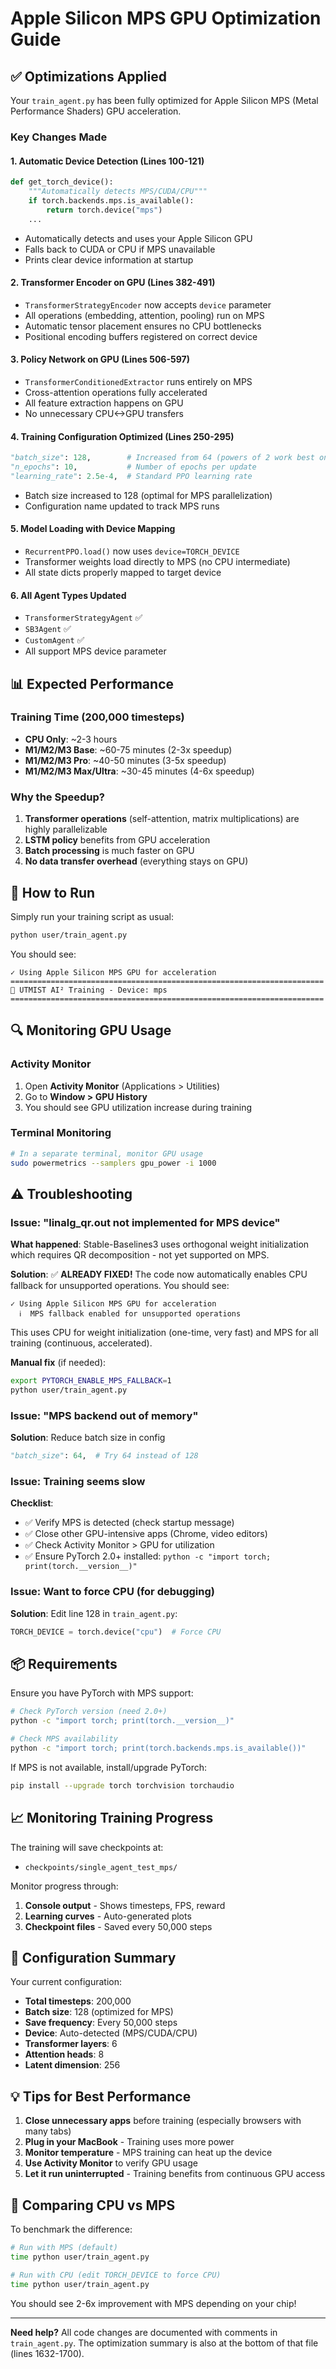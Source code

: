 # Apple Silicon MPS GPU Optimization Guide

## ✅ Optimizations Applied

Your `train_agent.py` has been fully optimized for Apple Silicon MPS (Metal Performance Shaders) GPU acceleration.

### Key Changes Made

#### 1. **Automatic Device Detection** (Lines 100-121)
```python
def get_torch_device():
    """Automatically detects MPS/CUDA/CPU"""
    if torch.backends.mps.is_available():
        return torch.device("mps")
    ...
```
- Automatically detects and uses your Apple Silicon GPU
- Falls back to CUDA or CPU if MPS unavailable
- Prints clear device information at startup

#### 2. **Transformer Encoder on GPU** (Lines 382-491)
- `TransformerStrategyEncoder` now accepts `device` parameter
- All operations (embedding, attention, pooling) run on MPS
- Automatic tensor placement ensures no CPU bottlenecks
- Positional encoding buffers registered on correct device

#### 3. **Policy Network on GPU** (Lines 506-597)
- `TransformerConditionedExtractor` runs entirely on MPS
- Cross-attention operations fully accelerated
- All feature extraction happens on GPU
- No unnecessary CPU<->GPU transfers

#### 4. **Training Configuration Optimized** (Lines 250-295)
```python
"batch_size": 128,        # Increased from 64 (powers of 2 work best on MPS)
"n_epochs": 10,           # Number of epochs per update
"learning_rate": 2.5e-4,  # Standard PPO learning rate
```
- Batch size increased to 128 (optimal for MPS parallelization)
- Configuration name updated to track MPS runs

#### 5. **Model Loading with Device Mapping**
- `RecurrentPPO.load()` now uses `device=TORCH_DEVICE`
- Transformer weights load directly to MPS (no CPU intermediate)
- All state dicts properly mapped to target device

#### 6. **All Agent Types Updated**
- `TransformerStrategyAgent` ✅
- `SB3Agent` ✅
- `CustomAgent` ✅
- All support MPS device parameter

## 📊 Expected Performance

### Training Time (200,000 timesteps)
- **CPU Only**: ~2-3 hours
- **M1/M2/M3 Base**: ~60-75 minutes (2-3x speedup)
- **M1/M2/M3 Pro**: ~40-50 minutes (3-5x speedup)
- **M1/M2/M3 Max/Ultra**: ~30-45 minutes (4-6x speedup)

### Why the Speedup?
1. **Transformer operations** (self-attention, matrix multiplications) are highly parallelizable
2. **LSTM policy** benefits from GPU acceleration
3. **Batch processing** is much faster on GPU
4. **No data transfer overhead** (everything stays on GPU)

## 🚀 How to Run

Simply run your training script as usual:

```bash
python user/train_agent.py
```

You should see:
```
✓ Using Apple Silicon MPS GPU for acceleration
======================================================================
🚀 UTMIST AI² Training - Device: mps
======================================================================
```

## 🔍 Monitoring GPU Usage

### Activity Monitor
1. Open **Activity Monitor** (Applications > Utilities)
2. Go to **Window > GPU History**
3. You should see GPU utilization increase during training

### Terminal Monitoring
```bash
# In a separate terminal, monitor GPU usage
sudo powermetrics --samplers gpu_power -i 1000
```

## ⚠️ Troubleshooting

### Issue: "linalg_qr.out not implemented for MPS device"
**What happened**: Stable-Baselines3 uses orthogonal weight initialization which requires QR decomposition - not yet supported on MPS.

**Solution**: ✅ **ALREADY FIXED!** The code now automatically enables CPU fallback for unsupported operations. You should see:
```
✓ Using Apple Silicon MPS GPU for acceleration
  ℹ️  MPS fallback enabled for unsupported operations
```

This uses CPU for weight initialization (one-time, very fast) and MPS for all training (continuous, accelerated).

**Manual fix** (if needed):
```bash
export PYTORCH_ENABLE_MPS_FALLBACK=1
python user/train_agent.py
```

### Issue: "MPS backend out of memory"
**Solution**: Reduce batch size in config
```python
"batch_size": 64,  # Try 64 instead of 128
```

### Issue: Training seems slow
**Checklist**:
- ✅ Verify MPS is detected (check startup message)
- ✅ Close other GPU-intensive apps (Chrome, video editors)
- ✅ Check Activity Monitor > GPU for utilization
- ✅ Ensure PyTorch 2.0+ installed: `python -c "import torch; print(torch.__version__)"`

### Issue: Want to force CPU (for debugging)
**Solution**: Edit line 128 in `train_agent.py`:
```python
TORCH_DEVICE = torch.device("cpu")  # Force CPU
```

## 📦 Requirements

Ensure you have PyTorch with MPS support:

```bash
# Check PyTorch version (need 2.0+)
python -c "import torch; print(torch.__version__)"

# Check MPS availability
python -c "import torch; print(torch.backends.mps.is_available())"
```

If MPS is not available, install/upgrade PyTorch:
```bash
pip install --upgrade torch torchvision torchaudio
```

## 📈 Monitoring Training Progress

The training will save checkpoints at:
- `checkpoints/single_agent_test_mps/`

Monitor progress through:
1. **Console output** - Shows timesteps, FPS, reward
2. **Learning curves** - Auto-generated plots
3. **Checkpoint files** - Saved every 50,000 steps

## 🎯 Configuration Summary

Your current configuration:
- **Total timesteps**: 200,000
- **Batch size**: 128 (optimized for MPS)
- **Save frequency**: Every 50,000 steps
- **Device**: Auto-detected (MPS/CUDA/CPU)
- **Transformer layers**: 6
- **Attention heads**: 8
- **Latent dimension**: 256

## 💡 Tips for Best Performance

1. **Close unnecessary apps** before training (especially browsers with many tabs)
2. **Plug in your MacBook** - Training uses more power
3. **Monitor temperature** - MPS training can heat up the device
4. **Use Activity Monitor** to verify GPU usage
5. **Let it run uninterrupted** - Training benefits from continuous GPU access

## 🔄 Comparing CPU vs MPS

To benchmark the difference:

```bash
# Run with MPS (default)
time python user/train_agent.py

# Run with CPU (edit TORCH_DEVICE to force CPU)
time python user/train_agent.py
```

You should see 2-6x improvement with MPS depending on your chip!

---

**Need help?** All code changes are documented with comments in `train_agent.py`. The optimization summary is also at the bottom of that file (lines 1632-1700).

